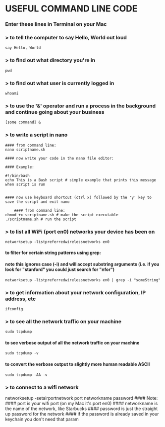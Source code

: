 # USEFUL COMMAND LINE CODE
### Enter these lines in Terminal on your Mac

### > to tell the computer to say Hello, World out loud
    say Hello, World

### > to find out what directory you're in
    pwd

### > to find out what user is currently logged in
    whoami

### > to use the '&' operator and run a process in the background and continue going about your business
    [some command] &

### > to write a script in nano
	#### from command line:
    nano scriptname.sh

	#### now write your code in the nano file editor:
        
	#### Example: 
        
    #!/bin/bash
    echo This is a Bash script # simple example that prints this message when script is run
            
        
	#### now use keyboard shortcut (ctrl x) followed by the 'y' key to save the script and exit nano    

        #### from command line:
    chmod +x scriptname.sh # make the script executable
    ./scriptname.sh # run the script

### > to list all WiFi (port en0) networks your device has been on
    networksetup -listpreferredwirelessnetworks en0 
  #### to filter for certain string patterns using grep: 
  #### note this ignores case (-i) and will accept substring arguments (i.e. if you look for "stanford" you could just search for "nfor")
    networksetup -listpreferredwirelessnetworks en0 | grep -i "someString" 

### > to get information about your network configuration, IP address, etc
    ifconfig

### > to see all the network traffic on your machine
    sudo tcpdump
  #### to see verbose output of all the network traffic on your machine
    sudo tcpdump -v
  #### to convert the verbose output to slightly more human readable ASCII
    sudo tcpdump -AA -v

### > to connect to a wifi network 
networksetup -setairportnetwork port networkname password
	#### Note:
	#### port is your wifi port (on my Mac it's port en0)
	#### networkname is the name of the network, like Starbucks
	#### password is just the straight up password for the network
	#### if the password is already saved in your keychain you don't need that param

